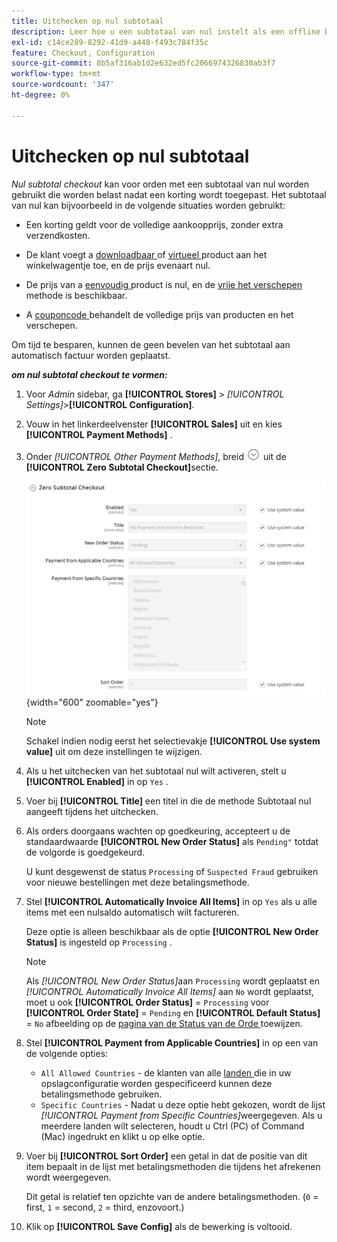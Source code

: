```yaml
---
title: Uitchecken op nul subtotaal
description: Leer hoe u een subtotaal van nul instelt als een offline betalingsmethode in uw winkel.
exl-id: c14ce289-8292-41d9-a448-f493c784f35c
feature: Checkout, Configuration
source-git-commit: 8b5af316ab1d2e632ed5fc2066974326830ab3f7
workflow-type: tm+mt
source-wordcount: '347'
ht-degree: 0%

---
```


# Uitchecken op nul subtotaal

_Nul subtotal checkout_ kan voor orden met een subtotaal van nul worden gebruikt die worden belast nadat een korting wordt toegepast. Het subtotaal van nul kan bijvoorbeeld in de volgende situaties worden gebruikt:

- Een korting geldt voor de volledige aankoopprijs, zonder extra verzendkosten.

- De klant voegt a [ downloadbaar ](../catalog/product-create-downloadable.md) of [ virtueel ](../catalog/product-create-virtual.md) product aan het winkelwagentje toe, en de prijs evenaart nul.

- De prijs van a [ eenvoudig ](../catalog/product-create-simple.md) product is nul, en de [ vrije het verschepen ](shipping-free.md) methode is beschikbaar.

- A [ couponcode ](../merchandising-promotions/price-rules-cart-coupon.md) behandelt de volledige prijs van producten en het verschepen.

Om tijd te besparen, kunnen de geen bevelen van het subtotaal aan automatisch factuur worden geplaatst.

**_om nul subtotal checkout te vormen:_**

1. Voor _Admin_ sidebar, ga **[!UICONTROL Stores]** > _[!UICONTROL Settings]_>**[!UICONTROL Configuration]**.

1. Vouw in het linkerdeelvenster **[!UICONTROL Sales]** uit en kies **[!UICONTROL Payment Methods]** .

1. Onder _[!UICONTROL Other Payment Methods]_, breid ![ de selecteur van de Uitbreiding ](../assets/icon-display-expand.png) uit de **[!UICONTROL Zero Subtotal Checkout]**&#x200B;sectie.

   ![ Nul SubtotalCheckout ](../configuration-reference/sales/assets/payment-methods-zero-subtotal-checkout.png){width="600" zoomable="yes"}

   >[!NOTE]
   >
   >Schakel indien nodig eerst het selectievakje **[!UICONTROL Use system value]** uit om deze instellingen te wijzigen.

1. Als u het uitchecken van het subtotaal nul wilt activeren, stelt u **[!UICONTROL Enabled]** in op `Yes` .

1. Voer bij **[!UICONTROL Title]** een titel in die de methode Subtotaal nul aangeeft tijdens het uitchecken.

1. Als orders doorgaans wachten op goedkeuring, accepteert u de standaardwaarde **[!UICONTROL New Order Status]** als `Pending"` totdat de volgorde is goedgekeurd.

   U kunt desgewenst de status `Processing` of `Suspected Fraud` gebruiken voor nieuwe bestellingen met deze betalingsmethode.

1. Stel **[!UICONTROL Automatically Invoice All Items]** in op `Yes` als u alle items met een nulsaldo automatisch wilt factureren.

   Deze optie is alleen beschikbaar als de optie **[!UICONTROL New Order Status]** is ingesteld op `Processing` .

   >[!NOTE]
   >
   >Als _[!UICONTROL New Order Status]_&#x200B;aan `Processing` wordt geplaatst en&#x200B;_[!UICONTROL Automatically Invoice All Items]_ aan `No` wordt geplaatst, moet u ook **[!UICONTROL Order Status]** = `Processing` voor **[!UICONTROL Order State]** = `Pending` en **[!UICONTROL Default Status]** = `No` afbeelding op de [ pagina van de Status van de Orde ](order-status.md#custom-order-status) toewijzen.

1. Stel **[!UICONTROL Payment from Applicable Countries]** in op een van de volgende opties:

   - `All Allowed Countries` - de klanten van alle [ landen ](../getting-started/store-details.md#country-options) die in uw opslagconfiguratie worden gespecificeerd kunnen deze betalingsmethode gebruiken.
   - `Specific Countries` - Nadat u deze optie hebt gekozen, wordt de lijst _[!UICONTROL Payment from Specific Countries]_&#x200B;weergegeven. Als u meerdere landen wilt selecteren, houdt u Ctrl (PC) of Command (Mac) ingedrukt en klikt u op elke optie.

1. Voer bij **[!UICONTROL Sort Order]** een getal in dat de positie van dit item bepaalt in de lijst met betalingsmethoden die tijdens het afrekenen wordt weergegeven.

   Dit getal is relatief ten opzichte van de andere betalingsmethoden. (`0` = first, `1` = second, `2` = third, enzovoort.)

1. Klik op **[!UICONTROL Save Config]** als de bewerking is voltooid.

